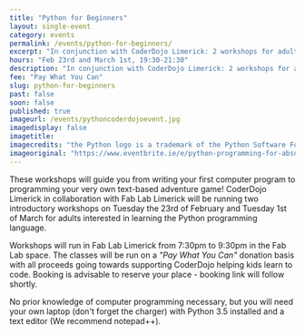 ```yaml
---
title: "Python for Beginners"
layout: single-event
category: events
permalink: /events/python-for-beginners/
excerpt: "In conjunction with CoderDojo Limerick: 2 workshops for adults interested in learning Python programming"
hours: "Feb 23rd and March 1st, 19:30-21:30"
description: "In conjunction with CoderDojo Limerick: 2 workshops for adults interested in learning Python programming"
fee: "Pay What You Can"
slug: python-for-beginners
past: false
soon: false
published: true
imageurl: /events/pythoncoderdojoevent.jpg
imagedisplay: false
imagetitle: 
imagecredits: "the Python logo is a trademark of the Python Software Foundation"
imageoriginal: "https://www.eventbrite.ie/e/python-programming-for-absolute-beginners-adults-part-13-tickets-19271744306"
---
```


These workshops will guide you from writing your first computer program to programming your very own text-based adventure game! CoderDojo Limerick in collaboration with Fab Lab Limerick will be running two introductory workshops on Tuesday the 23rd of February and Tuesday 1st of March for adults interested in learning the Python programming language.

Workshops will run in Fab Lab Limerick from 7:30pm to 9:30pm in the Fab Lab space. The classes will be run on a _"Pay What You Can"_ donation basis with all proceeds going towards supporting CoderDojo helping kids learn to code. Booking is advisable to reserve your place - booking link will follow shortly.

No prior knowledge of computer programming necessary, but you will need your own laptop (don't forget the charger) with Python 3.5 installed and a text editor (We recommend notepad++).
